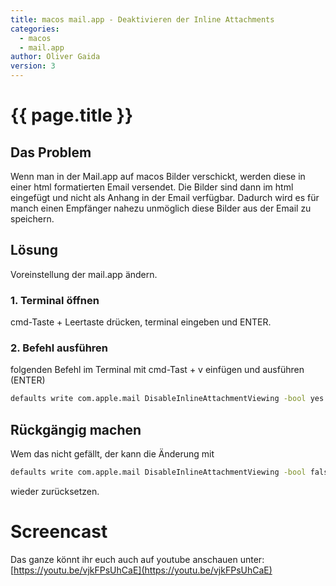 ```yaml
---
title: macos mail.app - Deaktivieren der Inline Attachments
categories:
  - macos
  - mail.app
author: Oliver Gaida
version: 3
---
```


# {{ page.title }}

## Das Problem

Wenn man in der Mail.app auf macos Bilder verschickt, werden diese in einer html formatierten Email versendet. Die Bilder sind dann im html eingefügt und nicht als Anhang in der Email verfügbar. Dadurch wird es für manch einen Empfänger nahezu unmöglich diese Bilder aus der Email zu speichern.

## Lösung

Voreinstellung der mail.app ändern.

### 1. Terminal öffnen

cmd-Taste + Leertaste drücken, terminal eingeben und ENTER.

### 2. Befehl ausführen

folgenden Befehl im Terminal mit cmd-Tast + v einfügen und ausführen (ENTER)

```bash
defaults write com.apple.mail DisableInlineAttachmentViewing -bool yes
```

## Rückgängig machen

Wem das nicht gefällt, der kann die Änderung mit 

```bash
defaults write com.apple.mail DisableInlineAttachmentViewing -bool false
```

wieder zurücksetzen.

# Screencast

Das ganze könnt ihr euch auch auf youtube anschauen unter: [https://youtu.be/vjkFPsUhCaE](https://youtu.be/vjkFPsUhCaE)